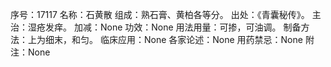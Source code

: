 序号：17117
名称：石黄散
组成：熟石膏、黄柏各等分。
出处：《青囊秘传》。
主治：湿疮发痒。
加减：None
功效：None
用法用量：可掺，可油调。
制备方法：上为细末，和匀。
临床应用：None
各家论述：None
用药禁忌：None
附注：None
